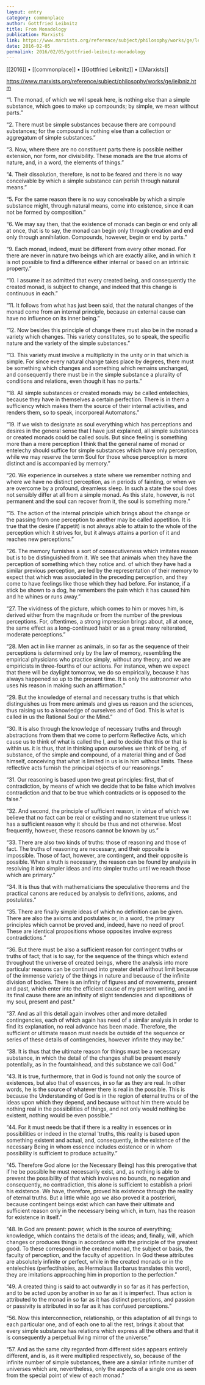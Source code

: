 ```yaml
---
layout: entry
category: commonplace
author: Gottfried Leibnitz
title: From Monadology
publication: Marxists
link: https://www.marxists.org/reference/subject/philosophy/works/ge/leibniz.htm
date: 2016-02-05
permalink: 2016/02/05/gottfried-leibnitz-monadology
---
```


[[2016]] • [[commonplace]] • [[Gottfried Leibnitz]] • [[Marxists]]

https://www.marxists.org/reference/subject/philosophy/works/ge/leibniz.htm

“1. The monad, of which we will speak here, is nothing else than a simple substance, which goes to make up compounds; by simple, we mean without parts.”


“2. There must be simple substances because there are compound substances; for the compound is nothing else than a collection or aggregatum of simple substances.”


“3. Now, where there are no constituent parts there is possible neither extension, nor form, nor divisibility. These monads are the true atoms of nature, and, in a word, the elements of things.”


“4. Their dissolution, therefore, is not to be feared and there is no way conceivable by which a simple substance can perish through natural means.”


“5. For the same reason there is no way conceivable by which a simple substance might, through natural means, come into existence, since it can not be formed by composition.”


“6. We may say then, that the existence of monads can begin or end only all at once, that is to say, the monad can begin only through creation and end only through annihilation. Compounds, however, begin or end by parts.”


“9. Each monad, indeed, must be different from every other monad. For there are never in nature two beings which are exactly alike, and in which it is not possible to find a difference either internal or based on an intrinsic property.”


“10. I assume it as admitted that every created being, and consequently the created monad, is subject to change, and indeed that this change is continuous in each.”


“11. It follows from what has just been said, that the natural changes of the monad come from an internal principle, because an external cause can have no influence on its inner being.”


“12. Now besides this principle of change there must also be in the monad a variety which changes. This variety constitutes, so to speak, the specific nature and the variety of the simple substances.”


“13. This variety must involve a multiplicity in the unity or in that which is simple. For since every natural change takes place by degrees, there must be something which changes and something which remains unchanged, and consequently there must be in the simple substance a plurality of conditions and relations, even though it has no parts.”


“18. All simple substances or created monads may be called entelechies, because they have in themselves a certain perfection. There is in them a sufficiency which makes them the source of their internal activities, and renders them, so to speak, incorporeal Automatons.”


“19. If we wish to designate as soul everything which has perceptions and desires in the general sense that I have just explained, all simple substances or created monads could be called souls. But since feeling is something more than a mere perception I think that the general name of monad or entelechy should suffice for simple substances which have only perception, while we may reserve the term Soul for those whose perception is more distinct and is accompanied by memory.”


“20. We experience in ourselves a state where we remember nothing and where we have no distinct perception, as in periods of fainting, or when we are overcome by a profound, dreamless sleep. In such a state the soul does not sensibly differ at all from a simple monad. As this state, however, is not permanent and the soul can recover from it, the soul is something more.”


“15. The action of the internal principle which brings about the change or the passing from one perception to another may be called appetition. It is true that the desire (l'appetit) is not always able to attain to the whole of the perception which it strives for, but it always attains a portion of it and reaches new perceptions.”


“26. The memory furnishes a sort of consecutiveness which imitates reason but is to be distinguished from it. We see that animals when they have the perception of something which they notice and. of which they have had a similar previous perception, are led by the representation of their memory to expect that which was associated in the preceding perception, and they come to have feelings like those which they had before. For instance, if a stick be shown to a dog, he remembers the pain which it has caused him and he whines or runs away.”


“27. The vividness of the picture, which comes to him or moves him, is derived either from the magnitude or from the number of the previous perceptions. For, oftentimes, a strong impression brings about, all at once, the same effect as a long-continued habit or as a great many reiterated, moderate perceptions.”


“28. Men act in like manner as animals, in so far as the sequence of their perceptions is determined only by the law of memory, resembling the empirical physicians who practice simply, without any theory, and we are empiricists in three-fourths of our actions. For instance, when we expect that there will be daylight tomorrow, we do so empirically, because it has always happened so up to the present time. It is only the astronomer who uses his reason in making such an affirmation.”


“29. But the knowledge of eternal and necessary truths is that which distinguishes us from mere animals and gives us reason and the sciences, thus raising us to a knowledge of ourselves and of God. This is what is called in us the Rational Soul or the Mind.”


“30. It is also through the knowledge of necessary truths and through abstractions from them that we come to perform Reflective Acts, which cause us to think of what is called the I, and to decide that this or that is within us. it is thus, that in thinking upon ourselves we think of being, of substance, of the simple and compound, of a material thing and of God himself, conceiving that what is limited in us is in him without limits. These reflective acts furnish the principal objects of our reasonings.”


“31. Our reasoning is based upon two great principles: first, that of contradiction, by means of which we decide that to be false which involves contradiction and that to be true which contradicts or is opposed to the false.”


“32. And second, the principle of sufficient reason, in virtue of which we believe that no fact can be real or existing and no statement true unless it has a sufficient reason why it should be thus and not otherwise. Most frequently, however, these reasons cannot be known by us.”


“33. There are also two kinds of truths: those of reasoning and those of fact. The truths of reasoning are necessary, and their opposite is impossible. Those of fact, however, are contingent, and their opposite is possible. When a truth is necessary, the reason can be found by analysis in resolving it into simpler ideas and into simpler truths until we reach those which are primary.”


“34. It is thus that with mathematicians the speculative theorems and the practical canons are reduced by analysis to definitions, axioms, and postulates.”


“35. There are finally simple ideas of which no definition can be given. There are also the axioms and postulates or, in a word, the primary principles which cannot be proved and, indeed, have no need of proof. These are identical propositions whose opposites involve express contradictions.”


“36. But there must be also a sufficient reason for contingent truths or truths of fact; that is to say, for the sequence of the things which extend throughout the universe of created beings, where the analysis into more particular reasons can be continued into greater detail without limit because of the immense variety of the things in nature and because of the infinite division of bodies. There is an infinity of figures and of movements, present and past, which enter into the efficient cause of my present writing, and in its final cause there are an infinity of slight tendencies and dispositions of my soul, present and past.”


“37. And as all this detail again involves other and more detailed contingencies, each of which again has need of a similar analysis in order to find its explanation, no real advance has been made. Therefore, the sufficient or ultimate reason must needs be outside of the sequence or series of these details of contingencies, however infinite they may be.”


“38. It is thus that the ultimate reason for things must be a necessary substance, in which the detail of the changes shall be present merely potentially, as in the fountainhead, and this substance we call God.”


“43. It is true, furthermore, that in God is found not only the source of existences, but also that of essences, in so far as they are real. In other words, he is the source of whatever there is real in the possible. This is because the Understanding of God is in the region of eternal truths or of the ideas upon which they depend, and because without him there would be nothing real in the possibilities of things, and not only would nothing be existent, nothing would be even possible.”


“44. For it must needs be that if there is a reality in essences or in possibilities or indeed in the eternal 'truths, this reality is based upon something existent and actual, and, consequently, in the existence of the necessary Being in whom essence includes existence or in whom possibility is sufficient to produce actuality.”


“45. Therefore God alone (or the Necessary Being) has this prerogative that if he be possible he must necessarily exist, and, as nothing is able to prevent the possibility of that which involves no bounds, no negation and consequently, no contradiction, this alone is sufficient to establish a priori his existence. We have, therefore, proved his existence through the reality of eternal truths. But a little while ago we also proved it a posteriori, because contingent beings exist which can have their ultimate and sufficient reason only in the necessary being which, in turn, has the reason for existence in itself.”


“48. In God are present: power, which is the source of everything; knowledge, which contains the details of the ideas; and, finally, will, which changes or produces things in accordance with the principle of the greatest good. To these correspond in the created monad, the subject or basis, the faculty of perception, and the faculty of appetition. In God these attributes are absolutely infinite or perfect, while in the created monads or in the entelechies (perfectihabies, as Hermolaus Barbarus translates this word), they are imitations approaching him in proportion to the perfection.”


“49. A created thing is said to act outwardly in so far as it has perfection, and to be acted upon by another in so far as it is imperfect. Thus action is attributed to the monad in so far as it has distinct perceptions, and passion or passivity is attributed in so far as it has confused perceptions.”


“56. Now this interconnection, relationship, or this adaptation of all things to each particular one, and of each one to all the rest, brings it about that every simple substance has relations which express all the others and that it is consequently a perpetual living mirror of the universe.”


“57. And as the same city regarded from different sides appears entirely different, and is, as it were multiplied respectively, so, because of the infinite number of simple substances, there are a similar infinite number of universes which are, nevertheless, only the aspects of a single one as seen from the special point of view of each monad.”

